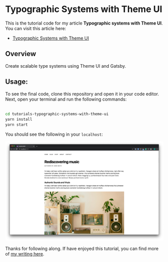 # Typographic Systems with Theme UI

This is the tutorial code for my article **Typographic systems with Theme UI**. You can visit this article here:

- <a href="https://www.jeremysbarnes.com/blog/typographic-systems-with-theme-ui" target="_blank">Typographic Systems with Theme UI</a>

## Overview

Create scalable type systems using Theme UI and Gatsby.

## Usage:

To see the final code, clone this repository and open it in your code editor. Next, open your terminal and run the following commands:

```bash

cd tutorials-typographic-systems-with-theme-ui
yarn install
yarn start

```

You should see the following in your `localhost`:

![Home Screen](/images/00_home.png)

Thanks for following along. If have enjoyed this tutorial, you can find more of <a href="https://www.jeremysbarnes.com/blog" target="_blank">my writing here</a>.
